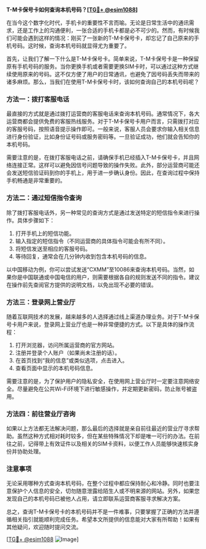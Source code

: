 **T-M卡保号卡如何查询本机号码？[[TG💪+ @esim1088](https://t.me/s/esim1088)]**

在当今这个数字化时代，手机卡的重要性不言而喻。无论是日常生活中的通讯需求，还是工作上的沟通便利，一张合适的手机卡都是必不可少的。然而，有时候我们可能会遇到这样的情况：刚买了一张新的T-M卡保号卡，却忘记了自己原来的手机号码。这时候，查询本机号码就显得尤为重要了。

首先，让我们了解一下什么是T-M卡保号卡。简单来说，T-M卡保号卡是一种保留原有手机号码的服务。当你更换手机或者需要更换SIM卡时，可以通过这种方式继续使用原来的号码。这不仅方便了用户的日常通讯，也避免了因号码丢失而带来的诸多麻烦。那么，当我们在使用T-M卡保号卡时，该如何查询自己的本机号码呢？

### 方法一：拨打客服电话

最直接的方式就是通过拨打运营商的客服电话来查询本机号码。通常情况下，各大运营商都会提供免费的客服热线服务。对于T-M卡保号卡用户而言，只需拨打对应的客服号码，按照语音提示操作即可。一般来说，客服人员会要求你输入相关信息进行身份验证，比如身份证号码或服务密码等。一旦验证成功，他们就会告知你的本机号码。

需要注意的是，在拨打客服电话之前，请确保手机已经插入T-M卡保号卡，并且网络连接正常。这样可以避免因信号问题导致的操作失败。此外，部分运营商可能还会发送短信验证码到你的手机上，用于进一步确认身份。因此，在查询过程中保持手机畅通是非常重要的。

### 方法二：通过短信指令查询

除了拨打客服电话外，另一种常见的查询方式是通过发送特定的短信指令来进行操作。具体步骤如下：

1. 打开手机上的短信功能。
2. 输入指定的短信指令（不同运营商的具体指令可能会有所不同）。
3. 将短信发送至相应的客服号码。
4. 等待回复，通常会在几分钟内收到包含本机号码的信息。

以中国移动为例，你可以尝试发送“CXMM”至10086来查询本机号码。当然，如果你是中国联通或中国电信的用户，则需要根据各自的规则发送不同的指令。建议在操作前先查阅官方提供的说明文档，以免出现不必要的错误。

### 方法三：登录网上营业厅

随着互联网技术的发展，越来越多的人选择通过线上渠道办理业务。对于T-M卡保号卡用户来说，登录网上营业厅也是一种非常便捷的方式。以下是具体的操作流程：

1. 打开浏览器，访问所属运营商的官方网站。
2. 注册并登录个人账户（如果尚未注册的话）。
3. 在首页找到“我的信息”或类似选项，点击进入。
4. 查看页面中显示的本机号码信息。

需要注意的是，为了保护用户的隐私安全，在使用网上营业厅时一定要注意网络安全。尽量避免在公共Wi-Fi环境下进行敏感操作，并定期更新密码，防止账号被盗用。

### 方法四：前往营业厅咨询

如果以上方法都无法解决问题，那么最后的选择就是亲自前往最近的营业厅寻求帮助。虽然这种方式相对耗时较多，但在某些特殊情况下却是唯一可行的办法。在前往之前，记得带上有效证件以及相关的SIM卡资料，以便工作人员能够快速核实身份并协助处理。

### 注意事项

无论采用哪种方式查询本机号码，在整个过程中都应保持耐心和冷静。同时也要注意保护个人信息的安全，切勿随意泄露给陌生人或不明来源的网站。另外，如果您发现自己的本机号码已被他人占用，请立即联系运营商客服寻求解决方案。

总之，查询T-M卡保号卡的本机号码并不是一件难事，只要掌握了正确的方法并遵循相关指引就能顺利完成任务。希望本文所提供的信息能对大家有所帮助！如果有其他疑问，欢迎随时提问交流。

[[TG💪+ @esim1088](https://t.me/s/esim1088) ![Image](https://i.postimg.cc/4NQfJmqS/Snipaste-2025-05-13-00-14-12.png)]